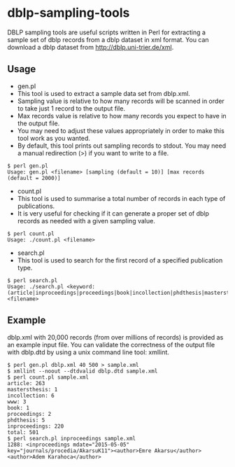 # dblp-sampling-tools
DBLP sampling tools are useful scripts written in Perl for extracting a sample set of dblp records from a dblp dataset in xml format. You can download a dblp dataset from http://dblp.uni-trier.de/xml.

## Usage
* gen.pl
 * This tool is used to extract a sample data set from dblp.xml.
 * Sampling value is relative to how many records will be scanned in order to take just 1 record to the output file.
 * Max records value is relative to how many records you expect to have in the output file.
 * You may need to adjust these values appropriately in order to make this tool work as you wanted.
 * By default, this tool prints out sampling records to stdout. You may need a manual redirection (>) if you want to write to a file.
```
$ perl gen.pl
Usage: gen.pl <filename> [sampling (default = 10)] [max records (default = 2000)]
```
* count.pl
 * This tool is used to summarise a total number of records in each type of publications.
 * It is very useful for checking if it can generate a proper set of dblp records as needed with a given sampling value.
```
$ perl count.pl
Usage: ./count.pl <filename>
```
* search.pl
 * This tool is used to search for the first record of a specified publication type.
```
$ perl search.pl
Usage: ./search.pl <keyword: (article|inproceedings|proceedings|book|incollection|phdthesis|mastersthesis|www)> <filename>
```

## Example
dblp.xml with 20,000 records (from over millions of records) is provided as an example input file. You can validate the correctness of the output file with dblp.dtd by using a unix command line tool: xmllint.
```
$ perl gen.pl dblp.xml 40 500 > sample.xml
$ xmllint --noout --dtdvalid dblp.dtd sample.xml
$ perl count.pl sample.xml
article: 263
mastersthesis: 1
incollection: 6
www: 3
book: 1
proceedings: 2
phdthesis: 5
inproceedings: 220
total: 501
$ perl search.pl inproceedings sample.xml
1288: <inproceedings mdate="2015-05-05" key="journals/procedia/AkarsuK11"><author>Emre Akarsu</author><author>Adem Karahoca</author>
```

